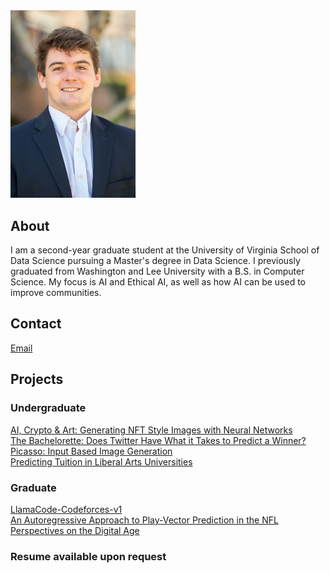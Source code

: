 
<img src="profile.jpeg" alt="Photo" width="200"/>
<link rel="icon" href="https://upload.wikimedia.org/wikipedia/en/a/a8/W%26L_Generals.png">

## About

I am a second-year graduate student at the University of Virginia School of Data Science pursuing a Master's degree in Data Science. I previously graduated from Washington and Lee University with a B.S. in Computer Science. My focus is AI and Ethical AI, as well as how AI can be used to improve communities.

## Contact
[Email](mailto:rtt4fb@virginia.edu)

## Projects

### Undergraduate
[AI, Crypto & Art: Generating NFT Style Images with Neural Networks](https://tuckert23.github.io/ANN-Final-Project)\
[The Bachelorette: Does Twitter Have What it Takes to Predict a Winner?](https://tuckert23.github.io/Big-Data-Final-Project)\
[Picasso: Input Based Image Generation](https://tuckert23.github.io/Picasso)\
[Predicting Tuition in Liberal Arts Universities](https://tuckert23.github.io/final_project)

### Graduate
[LlamaCode-Codeforces-v1](https://huggingface.co/rtt4fb/LlamaCode-Codeforces-v1)\
[An Autoregressive Approach to Play-Vector Prediction in the NFL](https://github.com/tuckert23/ds6050-final-project/tree/main)\
[Perspectives on the Digital Age](https://github.com/tuckert23/ds5001-final-project)

### Resume available upon request
